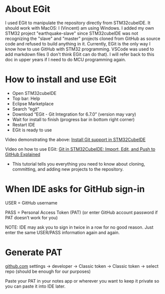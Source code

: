 # About EGit
I used EGit to manipulate the repository directly from STM32cubeIDE. It should work with MacOS: I (Vincent) am using Windows.
I added my own STM32 project "earthquake-slave" since STM32cubeIDE was not recognizing the "slave" and "master" projects cloned from GitHub as source code and refused to build anything in it. 
Currently, EGit is the only way I know how to use GitHub with STM32 programming.
VSCode was used to add markdown files (I don't think EGit can do that).
I will refer back to this doc in upper years if I need to do MCU programming again.

# How to install and use EGit
- Open STM32cubeIDE
- Top bar: Help
- Eclipse Marketplace
- Search “egit”
- Download “EGit - Git Integration for 6.7.0” (version may vary)
- Wait for install to finish (progress bar in bottom right corner)
- Restart IDE
- EGit is ready to use

Video demonstrating the above: [Install Git support in STM32CubeIDE](https://www.youtube.com/watch?v=dCE-4dgL82o)

Video on how to use EGit: [Git in STM32CubeIDE: Import, Edit, and Push to GitHub Explained](https://www.youtube.com/watch?v=EMME859o5u0) 

- This tutorial tells you everything you need to know about cloning, committing, and adding new projects to the repository.

# When IDE asks for GitHub sign-in

USER = GitHub username

PASS = Personal Access Token (PAT) (or enter GitHub account password if PAT doesn’t work for you)

NOTE: IDE may ask you to sign in twice in a row for no good reason. Just enter the same USER/PASS information again and again.

# Generate PAT

[github.com](http://github.com) settings → developer → Classic token → Classic token → select repo (should be enough for our purposes)

Paste your PAT in your notes app or wherever you want to keep it private so you can paste it into IDE later.